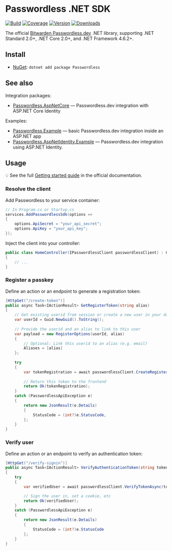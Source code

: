 # Passwordless .NET SDK

[![Build](https://img.shields.io/github/actions/workflow/status/bitwarden/passwordless-dotnet/main.yml?branch=main)](https://github.com/bitwarden/passwordless-dotnet/actions)
[![Coverage](https://img.shields.io/codecov/c/github/bitwarden/passwordless-dotnet/main)](https://codecov.io/gh/bitwarden/passwordless-dotnet)
[![Version](https://img.shields.io/nuget/v/Passwordless.svg)](https://nuget.org/packages/Passwordless)
[![Downloads](https://img.shields.io/nuget/dt/Passwordless.svg)](https://nuget.org/packages/Passwordless)

The official [Bitwarden Passwordless.dev](https://passwordless.dev) .NET library, supporting .NET Standard 2.0+, .NET Core 2.0+, and .NET Framework 4.6.2+.

## Install

- [NuGet](https://nuget.org/packages/Passwordless): `dotnet add package Passwordless`

## See also

Integration packages:

- [Passwordless.AspNetCore](src/Passwordless.AspNetCore) — Passwordless.dev integration with ASP.NET Core Identity

Examples:

- [Passwordless.Example](examples/Passwordless.Example) — basic Passwordless.dev integration inside an ASP.NET app
- [Passwordless.AspNetIdentity.Example](examples/Passwordless.AspNetIdentity.Example) — Passwordless.dev integration using ASP.NET Identity.

## Usage

💡 See the full [Getting started guide](https://docs.passwordless.dev/guide/get-started.html) in the official documentation.

### Resolve the client

Add Passwordless to your service container:

```csharp
// In Program.cs or Startup.cs
services.AddPasswordlessSdk(options =>
{
    options.ApiSecret = "your_api_secret";
    options.ApiKey = "your_api_key";
});
```

Inject the client into your controller:

```csharp
public class HomeController(IPasswordlessClient passwordlessClient) : Controller
{
    // ...
}
```

### Register a passkey

Define an action or an endpoint to generate a registration token:

```csharp
[HttpGet("/create-token")]
public async Task<IActionResult> GetRegisterToken(string alias)
{
    // Get existing userid from session or create a new user in your database
    var userId = Guid.NewGuid().ToString();
    
    // Provide the userid and an alias to link to this user
    var payload = new RegisterOptions(userId, alias)
    {
        // Optional: Link this userid to an alias (e.g. email)
        Aliases = [alias]
    };
    
    try
    {
        var tokenRegistration = await passwordlessClient.CreateRegisterTokenAsync(payload);
    
        // Return this token to the frontend
        return Ok(tokenRegistration);
    }
    catch (PasswordlessApiException e)
    {
        return new JsonResult(e.Details)
        {
            StatusCode = (int?)e.StatusCode,
        };
    }
}
```

### Verify user

Define an action or an endpoint to verify an authentication token:

```csharp
[HttpGet("/verify-signin")]
public async Task<IActionResult> VerifyAuthenticationToken(string token)
{
    try
    {
        var verifiedUser = await passwordlessClient.VerifyTokenAsync(token);

        // Sign the user in, set a cookie, etc
        return Ok(verifiedUser);
    }
    catch (PasswordlessApiException e)
    {
        return new JsonResult(e.Details)
        {
            StatusCode = (int?)e.StatusCode
        };
    }
}
```
